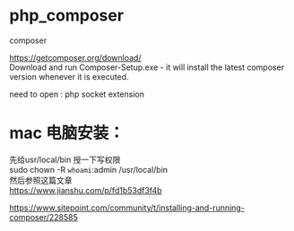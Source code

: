 # php_composer
composer

https://getcomposer.org/download/ <br>
Download and run Composer-Setup.exe - it will install the latest composer version whenever it is executed.<br>
 
need to open : php socket extension

# mac 电脑安装：
先给usr/local/bin 授一下写权限<br>
sudo chown -R `whoami`:admin /usr/local/bin <br>
然后参照这篇文章<br>
https://www.jianshu.com/p/fd1b53df3f4b<br>

https://www.sitepoint.com/community/t/installing-and-running-composer/228585


